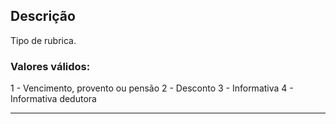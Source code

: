 ## Descrição
Tipo de rubrica.
### Valores válidos:
1 - Vencimento, provento ou pensão
2 - Desconto
3 - Informativa
4 - Informativa dedutora

---
